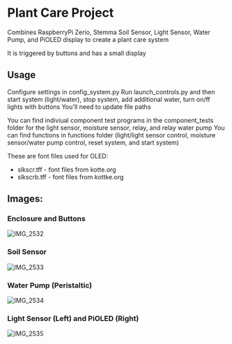# Plant Care Project

Combines RaspberryPi Zerio, Stemma Soil Sensor, Light Sensor, Water Pump, and PiOLED display
to create a plant care system

It is triggered by buttons and has a small display

## Usage
Configure settings in config_system.py
Run launch_controls.py and then start system (light/water), stop system, add additional water, turn on/ff lights with buttons
You'll need to update file paths

 
You can find indiviual component test programs in the component_tests folder for the light sensor, moisture sensor, relay, and relay water pump
You can find functions in functions folder (light/light sensor control, moisture sensor/water pump control, reset system, and  start system)


These are font files used for OLED:
- slkscr.tff - font files from kotte.org
- slkscrb.tff - font files from kottke.org


## Images:

### Enclosure and Buttons
![IMG_2532](https://user-images.githubusercontent.com/30374932/60628344-ad61fe80-9db6-11e9-947e-4ae26afeee1d.jpg)

### Soil Sensor
![IMG_2533](https://user-images.githubusercontent.com/30374932/60628352-b94dc080-9db6-11e9-9f23-3b06faaa9eaa.jpg)

### Water Pump (Peristaltic)
![IMG_2534](https://user-images.githubusercontent.com/30374932/60628364-c4a0ec00-9db6-11e9-87a6-93fc77f6fed6.jpg)

### Light Sensor (Left) and PiOLED (Right)
![IMG_2535](https://user-images.githubusercontent.com/30374932/60628367-c79bdc80-9db6-11e9-91a1-d02533471d19.jpg)
